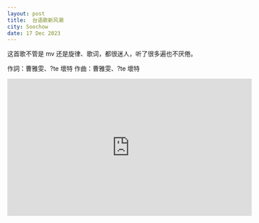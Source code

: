 ```yaml
---
layout: post
title:  台语歌新风潮
city: Soochow
date: 17 Dec 2023
---
```


这首歌不管是 mv 还是旋律、歌词，都很迷人，听了很多遍也不厌倦。

作詞：曹雅雯、?te 壞特
作曲：曹雅雯、?te 壞特

<iframe width="560" height="315" src="https://www.youtube.com/embed/1nFImzIyYCw?si=OhUHBWhWzgKTk2vS" title="YouTube video player" frameborder="0" allow="accelerometer; autoplay; clipboard-write; encrypted-media; gyroscope; picture-in-picture; web-share" allowfullscreen></iframe>
